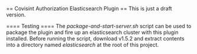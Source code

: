 == Covisint Authorization Elasticsearch Plugin ==
This is just a draft version.

==== Testing ====
The _package-and-start-server.sh_ script can be used to package the plugin and fire up an 
elasticsearch cluster with this plugin installed. Before running the script, download v1.5.2 and 
extract contents into a directory named _elasticsearch_ at the root of this project. 

